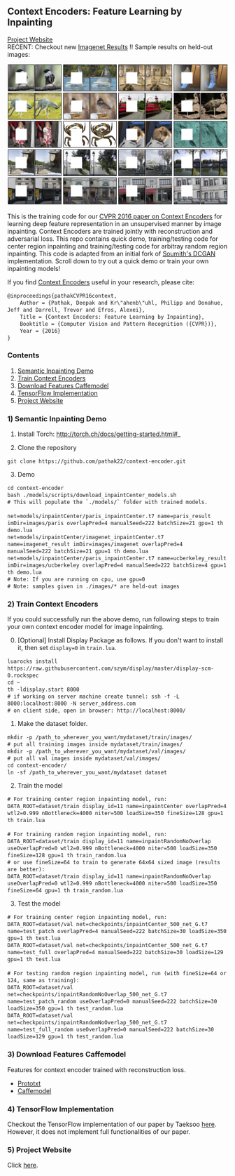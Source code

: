 ## Context Encoders: Feature Learning by Inpainting
[Project Website](http://cs.berkeley.edu/~pathak/context_encoder/)<br/>
RECENT: Checkout new [Imagenet Results](https://people.eecs.berkeley.edu/~pathak/context_encoder/#extraResults) !!
Sample results on held-out images: 

![teaser](images/teaser.jpg "Sample inpainting results on held-out images")

This is the training code for our [CVPR 2016 paper on Context Encoders](http://cs.berkeley.edu/~pathak/context_encoder/) for learning deep feature representation in an unsupervised manner by image inpainting. Context Encoders are trained jointly with reconstruction and adversarial loss. This repo contains quick demo, training/testing code for center region inpainting and training/testing code for arbitray random region inpainting. This code is adapted from an initial fork of [Soumith's DCGAN](https://github.com/soumith/dcgan.torch) implementation. Scroll down to try out a quick demo or train your own inpainting models!

If you find [Context Encoders](http://cs.berkeley.edu/~pathak/context_encoder/) useful in your research, please cite:

    @inproceedings{pathakCVPR16context,
        Author = {Pathak, Deepak and Kr\"ahenb\"uhl, Philipp and Donahue, Jeff and Darrell, Trevor and Efros, Alexei},
        Title = {Context Encoders: Feature Learning by Inpainting},
        Booktitle = {Computer Vision and Pattern Recognition ({CVPR})},
        Year = {2016}
    }

### Contents
1. [Semantic Inpainting Demo](#1-semantic-inpainting-demo)
2. [Train Context Encoders](#2-train-context-encoders)
3. [Download Features Caffemodel](#3-download-features-caffemodel)
4. [TensorFlow Implementation](#4-tensorflow-implementation)
5. [Project Website](#5-project-website)

### 1) Semantic Inpainting Demo

1. Install Torch:  http://torch.ch/docs/getting-started.html#_

2. Clone the repository
  ```Shell
  git clone https://github.com/pathak22/context-encoder.git
  ```
  
3. Demo
  ```Shell
  cd context-encoder
  bash ./models/scripts/download_inpaintCenter_models.sh
  # This will populate the `./models/` folder with trained models.

  net=models/inpaintCenter/paris_inpaintCenter.t7 name=paris_result imDir=images/paris overlapPred=4 manualSeed=222 batchSize=21 gpu=1 th demo.lua
  net=models/inpaintCenter/imagenet_inpaintCenter.t7 name=imagenet_result imDir=images/imagenet overlapPred=4 manualSeed=222 batchSize=21 gpu=1 th demo.lua
  net=models/inpaintCenter/paris_inpaintCenter.t7 name=ucberkeley_result imDir=images/ucberkeley overlapPred=4 manualSeed=222 batchSize=4 gpu=1 th demo.lua
  # Note: If you are running on cpu, use gpu=0
  # Note: samples given in ./images/* are held-out images
  ```

### 2) Train Context Encoders

If you could successfully run the above demo, run following steps to train your own context encoder model for image inpainting.

0. [Optional] Install Display Package as follows. If you don't want to install it, then set `display=0` in `train.lua`.
  ```Shell
  luarocks install https://raw.githubusercontent.com/szym/display/master/display-scm-0.rockspec
  cd ~
  th -ldisplay.start 8000
  # if working on server machine create tunnel: ssh -f -L 8000:localhost:8000 -N server_address.com
  # on client side, open in browser: http://localhost:8000/
  ```

1. Make the dataset folder.
  ```Shell
  mkdir -p /path_to_wherever_you_want/mydataset/train/images/
  # put all training images inside mydataset/train/images/
  mkdir -p /path_to_wherever_you_want/mydataset/val/images/
  # put all val images inside mydataset/val/images/
  cd context-encoder/
  ln -sf /path_to_wherever_you_want/mydataset dataset
  ```

2. Train the model
  ```Shell
  # For training center region inpainting model, run:
  DATA_ROOT=dataset/train display_id=11 name=inpaintCenter overlapPred=4 wtl2=0.999 nBottleneck=4000 niter=500 loadSize=350 fineSize=128 gpu=1 th train.lua

  # For training random region inpainting model, run:
  DATA_ROOT=dataset/train display_id=11 name=inpaintRandomNoOverlap useOverlapPred=0 wtl2=0.999 nBottleneck=4000 niter=500 loadSize=350 fineSize=128 gpu=1 th train_random.lua
  # or use fineSize=64 to train to generate 64x64 sized image (results are better):
  DATA_ROOT=dataset/train display_id=11 name=inpaintRandomNoOverlap useOverlapPred=0 wtl2=0.999 nBottleneck=4000 niter=500 loadSize=350 fineSize=64 gpu=1 th train_random.lua
  ```

3. Test the model
  ```Shell
  # For training center region inpainting model, run:
  DATA_ROOT=dataset/val net=checkpoints/inpaintCenter_500_net_G.t7 name=test_patch overlapPred=4 manualSeed=222 batchSize=30 loadSize=350 gpu=1 th test.lua
  DATA_ROOT=dataset/val net=checkpoints/inpaintCenter_500_net_G.t7 name=test_full overlapPred=4 manualSeed=222 batchSize=30 loadSize=129 gpu=1 th test.lua

  # For testing random region inpainting model, run (with fineSize=64 or 124, same as training):
  DATA_ROOT=dataset/val net=checkpoints/inpaintRandomNoOverlap_500_net_G.t7 name=test_patch_random useOverlapPred=0 manualSeed=222 batchSize=30 loadSize=350 gpu=1 th test_random.lua
  DATA_ROOT=dataset/val net=checkpoints/inpaintRandomNoOverlap_500_net_G.t7 name=test_full_random useOverlapPred=0 manualSeed=222 batchSize=30 loadSize=129 gpu=1 th test_random.lua
  ```

### 3) Download Features Caffemodel

Features for context encoder trained with reconstruction loss.

- [Prototxt](http://www.cs.berkeley.edu/~pathak/context_encoder/resources/ce_features.prototxt)
- [Caffemodel](http://www.cs.berkeley.edu/~pathak/context_encoder/resources/ce_features.caffemodel)

### 4) TensorFlow Implementation

Checkout the TensorFlow implementation of our paper by Taeksoo [here](https://github.com/jazzsaxmafia/Inpainting). However, it does not implement full functionalities of our paper.

### 5) Project Website

Click [here](http://cs.berkeley.edu/~pathak/context_encoder/).
